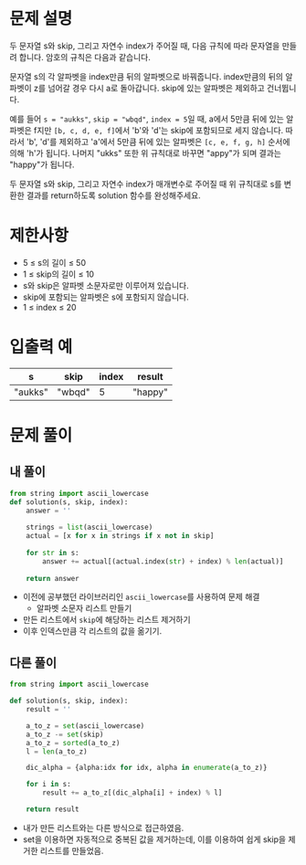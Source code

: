 # 문제 설명
두 문자열 s와 skip, 그리고 자연수 index가 주어질 때, 다음 규칙에 따라 문자열을 만들려 합니다. 암호의 규칙은 다음과 같습니다.

문자열 s의 각 알파벳을 index만큼 뒤의 알파벳으로 바꿔줍니다.
index만큼의 뒤의 알파벳이 z를 넘어갈 경우 다시 a로 돌아갑니다.
skip에 있는 알파벳은 제외하고 건너뜁니다.

예를 들어 `s = "aukks"`, `skip = "wbqd"`, `index = 5`일 때, a에서 5만큼 뒤에 있는 알파벳은 f지만 `[b, c, d, e, f]`에서 'b'와 'd'는 skip에 포함되므로 세지 않습니다. 따라서 'b', 'd'를 제외하고 'a'에서 5만큼 뒤에 있는 알파벳은 `[c, e, f, g, h]` 순서에 의해 'h'가 됩니다. 나머지 "ukks" 또한 위 규칙대로 바꾸면 "appy"가 되며 결과는 "happy"가 됩니다.

두 문자열 s와 skip, 그리고 자연수 index가 매개변수로 주어질 때 위 규칙대로 s를 변환한 결과를 return하도록 solution 함수를 완성해주세요.

# 제한사항
- 5 ≤ s의 길이 ≤ 50
- 1 ≤ skip의 길이 ≤ 10
- s와 skip은 알파벳 소문자로만 이루어져 있습니다.
- skip에 포함되는 알파벳은 s에 포함되지 않습니다.
- 1 ≤ index ≤ 20

# 입출력 예
|s|skip|index|result|
|--|--|--|--|
|"aukks"|"wbqd"|5|"happy"|

# 문제 풀이
## 내 풀이
```python
from string import ascii_lowercase
def solution(s, skip, index):
    answer = ''
    
    strings = list(ascii_lowercase)
    actual = [x for x in strings if x not in skip]
    
    for str in s:
        answer += actual[(actual.index(str) + index) % len(actual)]
    
    return answer
```
- 이전에 공부했던 라이브러리인 `ascii_lowercase`를 사용하여 문제 해결
    - 알파벳 소문자 리스트 만들기
- 만든 리스트에서 `skip`에 해당하는 리스트 제거하기
- 이후 인덱스만큼 각 리스트의 값을 옮기기.

## 다른 풀이

```python
from string import ascii_lowercase

def solution(s, skip, index):
    result = ''

    a_to_z = set(ascii_lowercase)
    a_to_z -= set(skip)
    a_to_z = sorted(a_to_z)
    l = len(a_to_z)

    dic_alpha = {alpha:idx for idx, alpha in enumerate(a_to_z)}

    for i in s:
        result += a_to_z[(dic_alpha[i] + index) % l]

    return result
```
- 내가 만든 리스트와는 다른 방식으로 접근하였음.
- set을 이용하면 자동적으로 중복된 값을 제거하는데, 이를 이용하여 쉽게 skip을 제거한 리스트를 만들었음. 